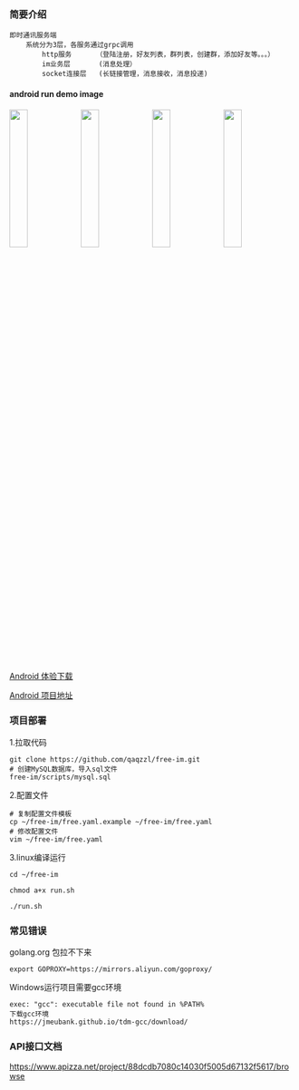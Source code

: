 ### 简要介绍
```
即时通讯服务端
    系统分为3层，各服务通过grpc调用
        http服务      （登陆注册，好友列表，群列表，创建群，添加好友等。。。）
        im业务层       (消息处理）
        socket连接层   (长链接管理，消息接收，消息投递)
```

#### android run demo image
<img src="http://free-im-qn.qaqzz.com/docs/app1-1.jpg" width="25%"/><img src="http://free-im-qn.qaqzz.com/docs/app2-1.jpg" width="25%"/><img src="http://free-im-qn.qaqzz.com/docs/app3-1.jpg" width="25%"/><img src="http://free-im-qn.qaqzz.com/docs/app4-1.jpg" width="25%"/>

[Android 体验下载 ](https://www.pgyer.com/freeim)

[Android 项目地址](https://github.com/qaqzzl/free-im-android)


### 项目部署
1.拉取代码
```
git clone https://github.com/qaqzzl/free-im.git
# 创建MySQL数据库，导入sql文件
free-im/scripts/mysql.sql
```

2.配置文件
```
# 复制配置文件模板
cp ~/free-im/free.yaml.example ~/free-im/free.yaml
# 修改配置文件
vim ~/free-im/free.yaml
```

3.linux编译运行
```shell
cd ~/free-im

chmod a+x run.sh

./run.sh
```

### 常见错误
golang.org 包拉不下来
```
export GOPROXY=https://mirrors.aliyun.com/goproxy/
```

Windows运行项目需要gcc环境
```
exec: "gcc": executable file not found in %PATH%
下载gcc环境
https://jmeubank.github.io/tdm-gcc/download/
```

### API接口文档
https://www.apizza.net/project/88dcdb7080c14030f5005d67132f5617/browse

